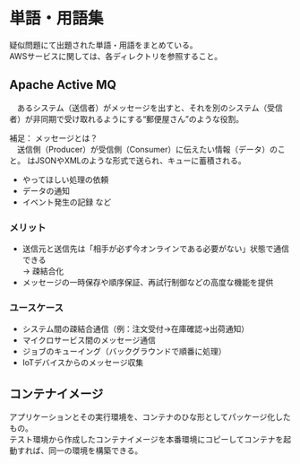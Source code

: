 # 単語・用語集
疑似問題にて出題された単語・用語をまとめている。  
AWSサービスに関しては、各ディレクトリを参照すること。

## Apache Active MQ
　あるシステム（送信者）がメッセージを出すと、それを別のシステム（受信者）が非同期で受け取れるようにする“郵便屋さん”のような役割。  

補足： メッセージとは？  
　送信側（Producer）が受信側（Consumer）に伝えたい情報（データ）のこと。
はJSONやXMLのような形式で送られ、キューに蓄積される。
* やってほしい処理の依頼
* データの通知
* イベント発生の記録  など

### メリット
* 送信元と送信先は「相手が必ず今オンラインである必要がない」状態で通信できる  
  → 疎結合化
* メッセージの一時保存や順序保証、再試行制御などの高度な機能を提供

### ユースケース
* システム間の疎結合通信（例：注文受付→在庫確認→出荷通知）
* マイクロサービス間のメッセージ通信
* ジョブのキューイング（バックグラウンドで順番に処理）
* IoTデバイスからのメッセージ収集

## コンテナイメージ
アプリケーションとその実行環境を、コンテナのひな形としてパッケージ化したもの。  
テスト環境から作成したコンテナイメージを本番環境にコピーしてコンテナを起動すれば、同一の環境を構築できる。


